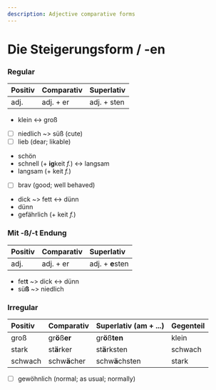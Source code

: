 ```yaml
---
description: Adjective comparative forms
---
```


# Die Steigerungsform / -en

### Regular

| Positiv | Comparativ | Superlativ |
| :--- | :--- | :--- |
| adj. | adj. + er | adj. + sten |

* klein &lt;-&gt; groß
* [ ] niedlich ~&gt; süß \(cute\)
* [ ] lieb \(dear; likable\)
* schön
* schnell \(+ **ig**keit _f._\) &lt;-&gt; langsam
* langsam \(+ keit _f._\)
* [ ] brav \(good; well behaved\)
* dick ~&gt; fett &lt;-&gt; dünn
* dünn
* gefährlich \(+ keit _f._\)

### Mit -ß/-t Endung

| Positiv | Comparativ | Superlativ |
| :--- | :--- | :--- |
| adj. | adj. + er | adj. + **e**sten |

* fet**t** ~&gt; dick &lt;-&gt; dünn
* sü**ß** ~&gt; niedlich

### Irregular

| Positiv | Comparativ | Superlativ \(am + ...\) | Gegenteil |
| :--- | :--- | :--- | :--- |
| groß | gr**ö**ß**er** | gr**ö**ß**ten** | klein |
| stark | st**ä**rker | st**ä**rksten | schwach |
| schwach | schw**ä**cher | schw**ä**chsten | stark |

* [ ] gewöhnlich \(normal; as usual; normally\)

